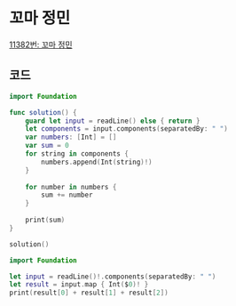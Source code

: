 # 꼬마 정민

[11382번: 꼬마 정민](https://www.acmicpc.net/problem/11382)

## 코드

```swift
import Foundation

func solution() {
    guard let input = readLine() else { return }
    let components = input.components(separatedBy: " ")
    var numbers: [Int] = []
    var sum = 0
    for string in components {
        numbers.append(Int(string)!)
    }
    
    for number in numbers {
        sum += number
    }
    
    print(sum)
}

solution()
```

```swift
import Foundation

let input = readLine()!.components(separatedBy: " ")
let result = input.map { Int($0)! }
print(result[0] + result[1] + result[2])
```
